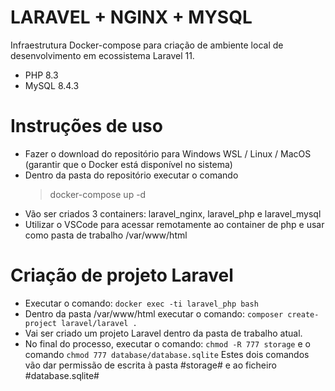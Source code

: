 # LARAVEL + NGINX + MYSQL
Infraestrutura Docker-compose para criação de ambiente local de desenvolvimento em ecossistema Laravel 11.

- PHP 8.3
- MySQL 8.4.3

# Instruções de uso
- Fazer o download do repositório para Windows WSL / Linux / MacOS (garantir que o Docker está disponível no sistema)
- Dentro da pasta do repositório executar o comando
  > docker-compose up -d
- Vão ser criados 3 containers: laravel_nginx, laravel_php e laravel_mysql
- Utilizar o VSCode para acessar remotamente ao container de php e usar como pasta de trabalho /var/www/html

# Criação de projeto Laravel
- Executar o comando:
  ```docker exec -ti laravel_php bash```
- Dentro da pasta /var/www/html executar o comando: ```composer create-project laravel/laravel .```
- Vai ser criado um projeto Laravel dentro da pasta de trabalho atual.
- No final do processo, executar o comando: ```chmod -R 777 storage``` e o comando ```chmod 777 database/database.sqlite```
  Estes dois comandos vão dar permissão de escrita à pasta #storage# e ao ficheiro #database.sqlite#
